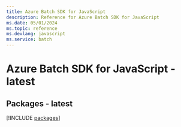 ```yaml
---
title: Azure Batch SDK for JavaScript
description: Reference for Azure Batch SDK for JavaScript
ms.date: 05/01/2024
ms.topic: reference
ms.devlang: javascript
ms.service: batch
---
```

# Azure Batch SDK for JavaScript - latest
## Packages - latest
[!INCLUDE [packages](batch-index.md)]